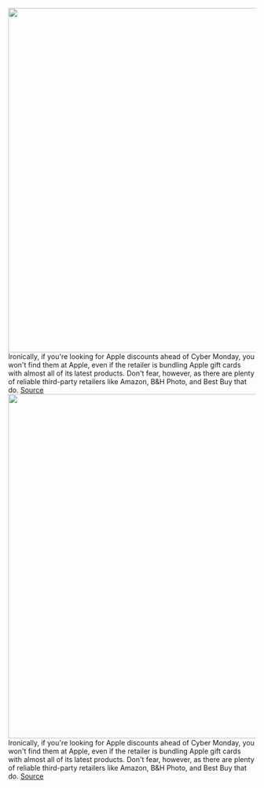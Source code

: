 <img src='https://cdn.vox-cdn.com/thumbor/oBEz34j1A1kakCU9R4Tsp6fYGE4=/0x0:2040x1360/1200x800/filters:focal(857x517:1183x843)/cdn.vox-cdn.com/uploads/chorus_image/image/70166147/cwelch_191031_3763_0003.0.jpg' width='700px' /><br/>
Ironically, if you're looking for Apple discounts ahead of Cyber Monday, you won't find them at Apple, even if the retailer is bundling Apple gift cards with almost all of its latest products. Don't fear, however, as there are plenty of reliable third-party retailers like Amazon, B&H Photo, and Best Buy that do.
<a href='https://www.theverge.com/22787892/apple-black-friday-2021-deals-macbook-ipad-airpods-cyber-monday'> Source <a/><img src='https://cdn.vox-cdn.com/thumbor/oBEz34j1A1kakCU9R4Tsp6fYGE4=/0x0:2040x1360/1200x800/filters:focal(857x517:1183x843)/cdn.vox-cdn.com/uploads/chorus_image/image/70166147/cwelch_191031_3763_0003.0.jpg' width='700px' /><br/>
Ironically, if you're looking for Apple discounts ahead of Cyber Monday, you won't find them at Apple, even if the retailer is bundling Apple gift cards with almost all of its latest products. Don't fear, however, as there are plenty of reliable third-party retailers like Amazon, B&H Photo, and Best Buy that do.
<a href='https://www.theverge.com/22787892/apple-black-friday-2021-deals-macbook-ipad-airpods-cyber-monday'> Source <a/>